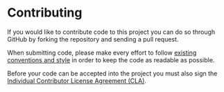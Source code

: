 # Contributing

If you would like to contribute code to this project you can do so through GitHub by
forking the repository and sending a pull request.

When submitting code, please make every effort to follow [existing conventions
and style][2] in order to keep the code as readable as possible. 

Before your code can be accepted into the project you must also sign the
[Individual Contributor License Agreement (CLA)][1].


[1]: https://spreadsheets.google.com/spreadsheet/viewform?formkey=dDViT2xzUHAwRkI3X3k5Z0lQM091OGc6MQ&ndplr=1
[2]: https://github.com/square/java-code-styles
